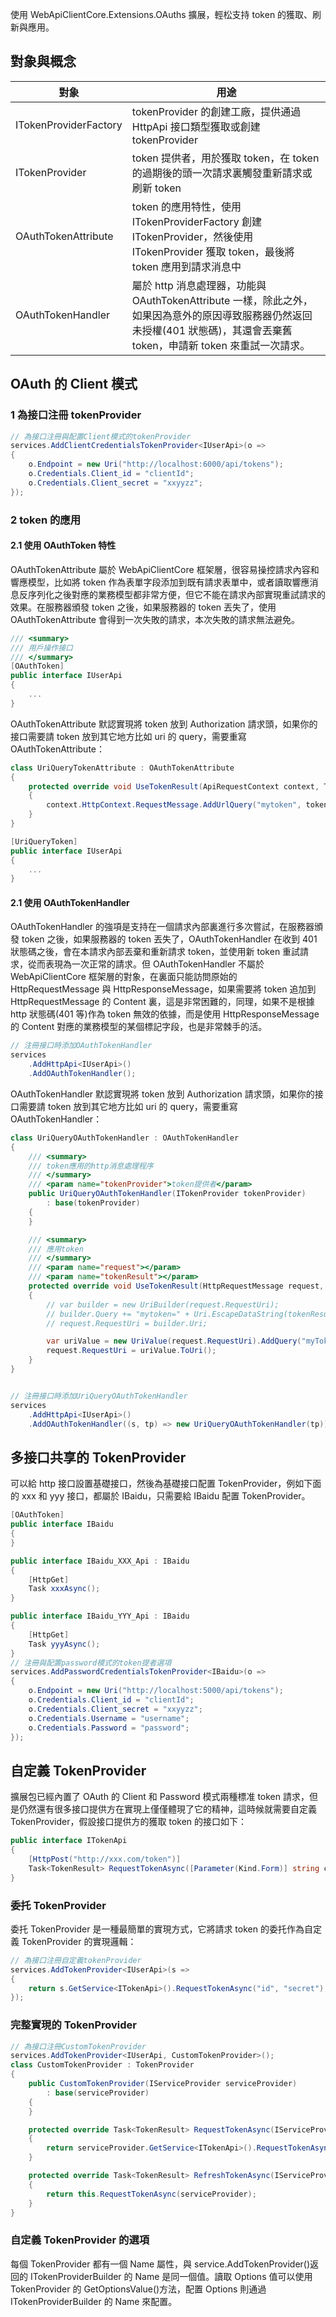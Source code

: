 使用 WebApiClientCore.Extensions.OAuths 擴展，輕松支持 token 的獲取、刷新與應用。

## 對象與概念

| 對象                  | 用途                                                         |
| --------------------- | ------------------------------------------------------------ |
| ITokenProviderFactory | tokenProvider 的創建工廠，提供通過 HttpApi 接口類型獲取或創建 tokenProvider |
| ITokenProvider        | token 提供者，用於獲取 token，在 token 的過期後的頭一次請求裏觸發重新請求或刷新 token |
| OAuthTokenAttribute   | token 的應用特性，使用 ITokenProviderFactory 創建 ITokenProvider，然後使用 ITokenProvider 獲取 token，最後將 token 應用到請求消息中 |
| OAuthTokenHandler     | 屬於 http 消息處理器，功能與 OAuthTokenAttribute 一樣，除此之外，如果因為意外的原因導致服務器仍然返回未授權(401 狀態碼)，其還會丟棄舊 token，申請新 token 來重試一次請求。 |

## OAuth 的 Client 模式

### 1 為接口注冊 tokenProvider

```csharp
// 為接口注冊與配置Client模式的tokenProvider
services.AddClientCredentialsTokenProvider<IUserApi>(o =>
{
    o.Endpoint = new Uri("http://localhost:6000/api/tokens");
    o.Credentials.Client_id = "clientId";
    o.Credentials.Client_secret = "xxyyzz";
});
```

### 2 token 的應用

#### 2.1 使用 OAuthToken 特性

OAuthTokenAttribute 屬於 WebApiClientCore 框架層，很容易操控請求內容和響應模型，比如將 token 作為表單字段添加到既有請求表單中，或者讀取響應消息反序列化之後對應的業務模型都非常方便，但它不能在請求內部實現重試請求的效果。在服務器頒發 token 之後，如果服務器的 token 丟失了，使用 OAuthTokenAttribute 會得到一次失敗的請求，本次失敗的請求無法避免。

```csharp
/// <summary>
/// 用戶操作接口
/// </summary>
[OAuthToken]
public interface IUserApi
{
    ...
}
```

OAuthTokenAttribute 默認實現將 token 放到 Authorization 請求頭，如果你的接口需要請 token 放到其它地方比如 uri 的 query，需要重寫 OAuthTokenAttribute：

```csharp
class UriQueryTokenAttribute : OAuthTokenAttribute
{
    protected override void UseTokenResult(ApiRequestContext context, TokenResult tokenResult)
    {
        context.HttpContext.RequestMessage.AddUrlQuery("mytoken", tokenResult.Access_token);
    }
}

[UriQueryToken]
public interface IUserApi
{
    ...
}
```

#### 2.1 使用 OAuthTokenHandler

OAuthTokenHandler 的強項是支持在一個請求內部裏進行多次嘗試，在服務器頒發 token 之後，如果服務器的 token 丟失了，OAuthTokenHandler 在收到 401 狀態碼之後，會在本請求內部丟棄和重新請求 token，並使用新 token 重試請求，從而表現為一次正常的請求。但 OAuthTokenHandler 不屬於 WebApiClientCore 框架層的對象，在裏面只能訪問原始的 HttpRequestMessage 與 HttpResponseMessage，如果需要將 token 追加到 HttpRequestMessage 的 Content 裏，這是非常困難的，同理，如果不是根據 http 狀態碼(401 等)作為 token 無效的依據，而是使用 HttpResponseMessage 的 Content 對應的業務模型的某個標記字段，也是非常棘手的活。

```csharp
// 注冊接口時添加OAuthTokenHandler
services
    .AddHttpApi<IUserApi>()
    .AddOAuthTokenHandler();
```

OAuthTokenHandler 默認實現將 token 放到 Authorization 請求頭，如果你的接口需要請 token 放到其它地方比如 uri 的 query，需要重寫 OAuthTokenHandler：

```csharp
class UriQueryOAuthTokenHandler : OAuthTokenHandler
{
    /// <summary>
    /// token應用的http消息處理程序
    /// </summary>
    /// <param name="tokenProvider">token提供者</param>
    public UriQueryOAuthTokenHandler(ITokenProvider tokenProvider)
        : base(tokenProvider)
    {
    }

    /// <summary>
    /// 應用token
    /// </summary>
    /// <param name="request"></param>
    /// <param name="tokenResult"></param>
    protected override void UseTokenResult(HttpRequestMessage request, TokenResult tokenResult)
    {
        // var builder = new UriBuilder(request.RequestUri);
        // builder.Query += "mytoken=" + Uri.EscapeDataString(tokenResult.Access_token);
        // request.RequestUri = builder.Uri;

        var uriValue = new UriValue(request.RequestUri).AddQuery("myToken", tokenResult.Access_token);
        request.RequestUri = uriValue.ToUri();
    }
}


// 注冊接口時添加UriQueryOAuthTokenHandler
services
    .AddHttpApi<IUserApi>()
    .AddOAuthTokenHandler((s, tp) => new UriQueryOAuthTokenHandler(tp));
```

## 多接口共享的 TokenProvider

可以給 http 接口設置基礎接口，然後為基礎接口配置 TokenProvider，例如下面的 xxx 和 yyy 接口，都屬於 IBaidu，只需要給 IBaidu 配置 TokenProvider。

```csharp
[OAuthToken]
public interface IBaidu
{
}

public interface IBaidu_XXX_Api : IBaidu
{
    [HttpGet]
    Task xxxAsync();
}

public interface IBaidu_YYY_Api : IBaidu
{
    [HttpGet]
    Task yyyAsync();
}
// 注冊與配置password模式的token提者選項
services.AddPasswordCredentialsTokenProvider<IBaidu>(o =>
{
    o.Endpoint = new Uri("http://localhost:5000/api/tokens");
    o.Credentials.Client_id = "clientId";
    o.Credentials.Client_secret = "xxyyzz";
    o.Credentials.Username = "username";
    o.Credentials.Password = "password";
});
```

## 自定義 TokenProvider

擴展包已經內置了 OAuth 的 Client 和 Password 模式兩種標准 token 請求，但是仍然還有很多接口提供方在實現上僅僅體現了它的精神，這時候就需要自定義 TokenProvider，假設接口提供方的獲取 token 的接口如下：

```csharp
public interface ITokenApi
{
    [HttpPost("http://xxx.com/token")]
    Task<TokenResult> RequestTokenAsync([Parameter(Kind.Form)] string clientId, [Parameter(Kind.Form)] string clientSecret);
}
```

### 委托 TokenProvider

委托 TokenProvider 是一種最簡單的實現方式，它將請求 token 的委托作為自定義 TokenProvider 的實現邏輯：

```csharp
// 為接口注冊自定義tokenProvider
services.AddTokenProvider<IUserApi>(s =>
{
    return s.GetService<ITokenApi>().RequestTokenAsync("id", "secret");
});
```

### 完整實現的 TokenProvider

```csharp
// 為接口注冊CustomTokenProvider
services.AddTokenProvider<IUserApi, CustomTokenProvider>();
class CustomTokenProvider : TokenProvider
{
    public CustomTokenProvider(IServiceProvider serviceProvider)
        : base(serviceProvider)
    {
    }

    protected override Task<TokenResult> RequestTokenAsync(IServiceProvider serviceProvider)
    {
        return serviceProvider.GetService<ITokenApi>().RequestTokenAsync("id", "secret");
    }

    protected override Task<TokenResult> RefreshTokenAsync(IServiceProvider serviceProvider, string refresh_token)
    {
        return this.RequestTokenAsync(serviceProvider);
    }
}
```

### 自定義 TokenProvider 的選項

每個 TokenProvider 都有一個 Name 屬性，與 service.AddTokenProvider()返回的 ITokenProviderBuilder 的 Name 是同一個值。讀取 Options 值可以使用 TokenProvider 的 GetOptionsValue()方法，配置 Options 則通過 ITokenProviderBuilder 的 Name 來配置。